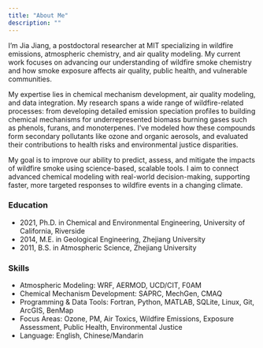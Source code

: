 ```yaml
---
title: "About Me"
description: ""
---
```


I’m Jia Jiang, a postdoctoral researcher at MIT specializing in wildfire emissions, atmospheric chemistry, and air quality modeling. My current work focuses on advancing our understanding of wildfire smoke chemistry and how smoke exposure affects air quality, public health, and vulnerable communities.

My expertise lies in chemical mechanism development, air quality modeling, and data integration. My research spans a wide range of wildfire-related processes: from developing detailed emission speciation profiles to building chemical mechanisms for underrepresented biomass burning gases such as phenols, furans, and monoterpenes. I’ve modeled how these compounds form secondary pollutants like ozone and organic aerosols, and evaluated their contributions to health risks and environmental justice disparities.

My goal is to improve our ability to predict, assess, and mitigate the impacts of wildfire smoke using science-based, scalable tools. I aim to connect advanced chemical modeling with real-world decision-making, supporting faster, more targeted responses to wildfire events in a changing climate.

### Education
 * 2021, Ph.D. in Chemical and Environmental Engineering, University of California, Riverside 
 * 2014, M.E. in Geological Engineering, Zhejiang University
 * 2011, B.S. in Atmospheric Science, Zhejiang University

### Skills
 * Atmospheric Modeling: WRF, AERMOD, UCD/CIT, F0AM
 * Chemical Mechanism Development: SAPRC, MechGen, CMAQ
 * Programming & Data Tools: Fortran, Python, MATLAB, SQLite, Linux, Git, ArcGIS, BenMap
 * Focus Areas: Ozone, PM, Air Toxics, Wildfire Emissions, Exposure Assessment, Public Health, Environmental Justice
 * Language: English, Chinese/Mandarin